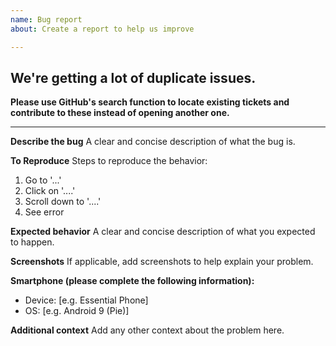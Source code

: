 ```yaml
---
name: Bug report
about: Create a report to help us improve

---
```


## We're getting a lot of duplicate issues.
**Please use GitHub's search function to locate existing tickets and contribute to these instead of opening another one.**

---

**Describe the bug**
A clear and concise description of what the bug is.

**To Reproduce**
Steps to reproduce the behavior:
1. Go to '...'
2. Click on '....'
3. Scroll down to '....'
4. See error

**Expected behavior**
A clear and concise description of what you expected to happen.

**Screenshots**
If applicable, add screenshots to help explain your problem.

**Smartphone (please complete the following information):**
 - Device: [e.g. Essential Phone]
 - OS: [e.g. Android 9 (Pie)]
 
**Additional context**
Add any other context about the problem here.
